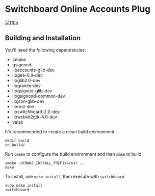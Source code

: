 # Switchboard Online Accounts Plug
[![l10n](https://l10n.elementary.io/widgets/switchboard/switchboard-plug-onlineaccounts/svg-badge.svg)](https://l10n.elementary.io/projects/switchboard/switchboard-plug-onlineaccounts)

## Building and Installation

You'll need the following dependencies:

* cmake
* gsignond
* libaccounts-glib-dev
* libgee-0.8-dev
* libglib2.0-dev
* libgranite-dev
* libgsignon-glib-dev
* libgsignond-common-dev
* libjson-glib-dev
* librest-dev
* libswitchboard-2.0-dev
* libwebkit2gtk-4.0-dev
* valac

It's recommended to create a clean build environment

    mkdir build
    cd build/
    
Run `cmake` to configure the build environment and then `make` to build

    cmake -DCMAKE_INSTALL_PREFIX=/usr ..
    make
    
To install, use `make install`, then execute with `switchboard`

    sudo make install
    switchboard
